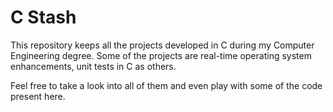 
# C Stash

This repository keeps all the projects developed in C during my Computer Engineering degree.
Some of the projects are real-time operating system enhancements, unit tests in C as others.

Feel free to take a look into all of them and even play with some of the code present here.

